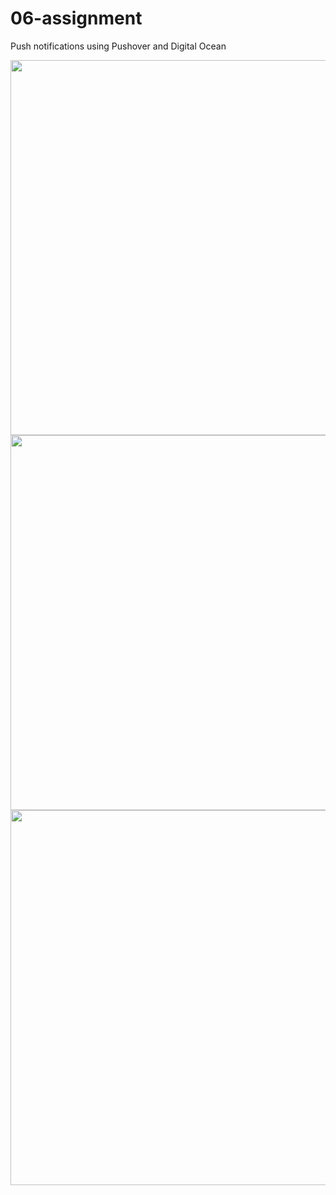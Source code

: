 # 06-assignment
Push notifications using Pushover and Digital Ocean

<img src="https://github.com/pluzinc/06-assignment/assets/132268195/bac5ffb0-d659-4400-a312-dee7dcf90863" height="600"/>

<img src="https://github.com/pluzinc/06-assignment/assets/132268195/6cca5d0f-f627-48cf-8d06-974ffd6f2661" height="600"/>

<img src="https://github.com/pluzinc/06-assignment/assets/132268195/e6afc911-7325-4f9b-8b32-5b0800c015d1" height="600"/>

